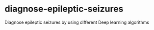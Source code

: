 # diagnose-epileptic-seizures
Diagnose epileptic seizures by using different Deep learning algorithms
